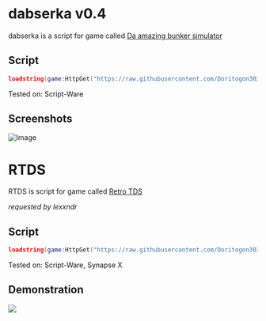 # dabserka v0.4

dabserka is a script for game called [Da amazing bunker simulator](https://www.roblox.com/games/4050215579/)

## Script
```lua
loadstring(game:HttpGet("https://raw.githubusercontent.com/Doritogon303/lua-scripts/main/dabserka4.lua", true))()
```
Tested on: Script-Ware
## Screenshots
![Image](https://cdn.303ph.xyz/r/RobloxPlayerBeta_bHbVhBBui6.png "icon")

# RTDS

RTDS is script for game called [Retro TDS](https://www.roblox.com/games/7215261025/)

_requested by lexxndr_

## Script
```lua
loadstring(game:HttpGet("https://raw.githubusercontent.com/Doritogon303/lua-scripts/main/rtds.lua", true))()
```
Tested on: Script-Ware, Synapse X
## Demonstration
<img src="/y2z3WQO3ug.gif"/>
